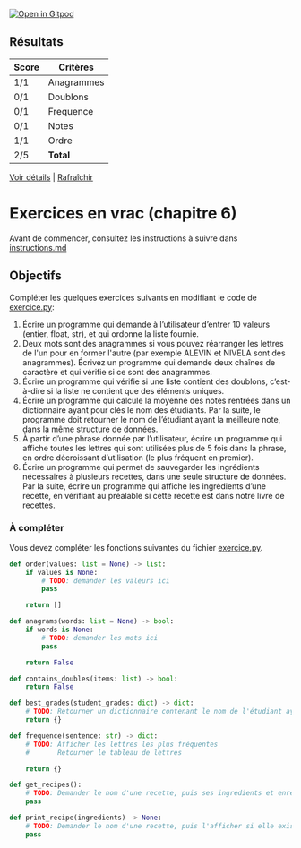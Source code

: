 [![Open in Gitpod](https://gitpod.io/button/open-in-gitpod.svg)](https://gitpod-redirect-0.herokuapp.com/)



## Résultats
Score | Critères
--- | ---
1/1 | Anagrammes
0/1 | Doublons
0/1 | Frequence
0/1 | Notes
1/1 | Ordre
2/5 | **Total**

[Voir détails](./logs/tests_results.txt) | [Rafraîchir](../../)
# Exercices en vrac (chapitre 6)

Avant de commencer, consultez les instructions à suivre dans [instructions.md](instructions.md)

## Objectifs

Compléter les quelques exercices suivants en modifiant le code de [exercice.py](exercice.py):

1. Écrire un programme qui demande à l’utilisateur d’entrer 10 valeurs (entier, float, str), et qui ordonne la liste fournie.
2. Deux mots sont des anagrammes si vous pouvez réarranger les lettres de l'un pour en former l'autre (par exemple ALEVIN et NIVELA sont des anagrammes). Écrivez un programme qui demande deux chaînes de caractère et qui vérifie si ce sont des anagrammes.
3. Écrire un programme qui vérifie si une liste contient des doublons, c’est-à-dire si la liste ne contient que des éléments uniques.
4. Écrire un programme qui calcule la moyenne des notes rentrées dans un dictionnaire ayant pour clés le nom des étudiants. Par la suite, le programme doit retourner le nom de l’étudiant ayant la meilleure note, dans la même structure de données.
5. À partir d’une phrase donnée par l’utilisateur, écrire un programme qui affiche toutes les lettres qui sont utilisées plus de 5 fois dans la phrase, en ordre décroissant d’utilisation (le plus fréquent en premier).
6. Écrire un programme qui permet de sauvegarder les ingrédients nécessaires à plusieurs recettes, dans une seule structure de données. Par la suite, écrire un programme qui affiche les ingrédients d’une recette, en vérifiant au préalable si cette recette est dans notre livre de recettes.

### À compléter
Vous devez compléter les fonctions suivantes du fichier [exercice.py](exercice.py).

```python
def order(values: list = None) -> list:
    if values is None:
        # TODO: demander les valeurs ici
        pass

    return []

def anagrams(words: list = None) -> bool:
    if words is None:
        # TODO: demander les mots ici
        pass

    return False

def contains_doubles(items: list) -> bool:
    return False

def best_grades(student_grades: dict) -> dict:
    # TODO: Retourner un dictionnaire contenant le nom de l'étudiant ayant la meilleure moyenne ainsi que sa moyenne
    return {}

def frequence(sentence: str) -> dict:
    # TODO: Afficher les lettres les plus fréquentes
    #       Retourner le tableau de lettres

    return {}

def get_recipes():
    # TODO: Demander le nom d'une recette, puis ses ingredients et enregistrer dans une structure de données 
    pass

def print_recipe(ingredients) -> None:
    # TODO: Demander le nom d'une recette, puis l'afficher si elle existe
    pass
```

